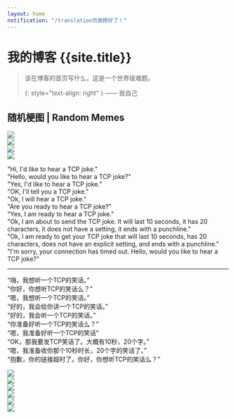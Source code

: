 ```yaml
---
layout: home
notification: "/translation页面搭好了！"
---
```


# 我的博客 {{site.title}}

> 该在博客的首页写什么，这是一个世界级难题。
>
> {: style="text-align: right" }
> —— 我自己

## 随机梗图 | Random Memes

<div id="meme-0">
<img src="/img/meme-0.jpg" />
</div>

<div id="meme-1">
<img src="/img/meme-1.jpg" />
</div>

<div id="meme-2">
<img src="/img/meme-2.jpg" />
</div>

<div id="meme-3">
<img src="/img/meme-3.jpg" />
</div>

<div id="meme-4">
<p>"Hi, I'd like to hear a TCP joke."<br>
"Hello, would you like to hear a TCP joke?"<br>
"Yes, I'd like to hear a TCP joke."<br>
"OK, I'll tell you a TCP joke."<br>
"Ok, I will hear a TCP joke."<br>
"Are you ready to hear a TCP joke?"<br>
"Yes, I am ready to hear a TCP joke."<br>
"Ok, I am about to send the TCP joke. It will last 10 seconds, it has 20 characters, it does not have a setting, it ends with a punchline."<br>
"Ok, I am ready to get your TCP joke that will last 10 seconds, has 20 characters, does not have an explicit setting, and ends with a punchline."<br>
"I'm sorry, your connection has timed out. Hello, would you like to hear a TCP joke?"</p>
<hr>
<p>“嗨，我想听一个TCP的笑话。”<br>
“你好，你想听TCP的笑话么？”<br>
“嗯，我想听一个TCP的笑话。”<br>
“好的，我会给你讲一个TCP的笑话。”<br>
“好的，我会听一个TCP的笑话。”<br>
“你准备好听一个TCP的笑话么？”<br>
“嗯，我准备好听一个TCP的笑话”<br>
“OK，那我要发TCP笑话了。大概有10秒，20个字。”<br>
“嗯，我准备收你那个10秒时长，20个字的笑话了。”<br>
“抱歉，你的链接超时了。你好，你想听TCP的笑话么？”</p>
</div>

<div id="meme-5">
<img src="/img/meme-5.jpg" />
</div>

<div id="meme-6">
<img src="/img/meme-6.jpg" />
</div>

<div id="meme-7">
<img src="/img/meme-7.jpg" />
</div>

<div id="meme-8">
<img src="/img/meme-8.jpg" />
</div>

<div id="meme-9">
<img src="/img/meme-9.jpg" />
</div>

<div id="meme-10">
<img src="/img/meme-10.jpg" />
</div>

<script>
const memeNumber = 11;
var currentMeme = 0;
function randomMeme() {
    document.getElementById(`meme-${currentMeme}`).style.display = "none";
    let newMeme = Math.floor(Math.random() * (memeNumber - 1));
    if(newMeme >= currentMeme) newMeme++;
    currentMeme = newMeme;
    document.getElementById(`meme-${currentMeme}`).style.display = "block";
}

document.addEventListener('DOMContentLoaded', event => {
    for(let i = 0; i < memeNumber; i++) {
        document.getElementById(`meme-${i}`).style.display = "none";
        document.getElementById(`meme-${i}`).addEventListener('click', randomMeme);
    }
    randomMeme();
})
</script>